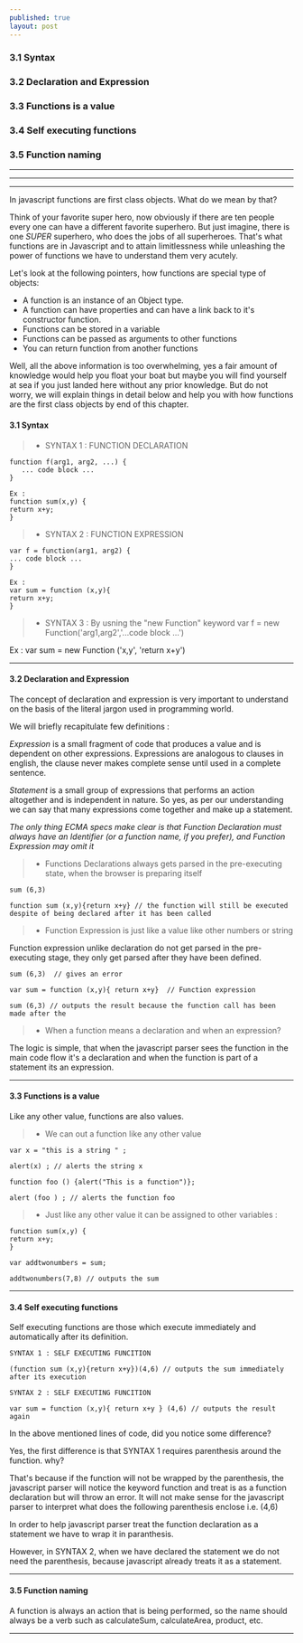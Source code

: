 ```yaml
---
published: true
layout: post
---
```


### 3.1 Syntax

### 3.2 Declaration and Expression

### 3.3 Functions is a value

### 3.4 Self executing functions 

### 3.5 Function naming 

---
---
---

In javascript functions are first class objects. What do we mean by that?

Think of your favorite  super hero, now obviously if there are ten people every one can have a different favorite superhero. But just imagine, there is one _SUPER_ superhero, who does the jobs of all superheroes. That's what functions are in Javascript and to attain limitlessness while unleashing the power of functions we have to understand them very acutely. 

Let's look at the following pointers, how functions are special type of objects: 

- A function is an instance of an Object type. 
- A function can have properties and can have a link back to it's constructor function. 
- Functions can be stored in a variable
- Functions can be passed as arguments to other functions
- You can return function from another functions 

Well, all the above information is too overwhelming, yes a fair amount of knowledge would help you float your boat but maybe you will find yourself at sea if you just landed here without any prior knowledge. But do not worry, we will explain things in detail below and help you with how functions are the first class objects by end of this chapter. 



#### **3.1 Syntax**

> - SYNTAX 1 : FUNCTION DECLARATION

```
function f(arg1, arg2, ...) {
   ... code block ...
}

Ex : 
function sum(x,y) {
return x+y;
}

```

> - SYNTAX 2 : FUNCTION EXPRESSION

```
var f = function(arg1, arg2) { 
... code block ... 
}

Ex : 
var sum = function (x,y){
return x+y;
}

```

> - SYNTAX 3 : By usning the "new Function" keyword
var f = new Function('arg1,arg2','...code block ...')

Ex : 
var sum = new Function ('x,y', 'return x+y')

---

#### **3.2 Declaration and Expression**

The concept of declaration and expression is very important to understand on the basis of the literal jargon used in programming world. 

We will briefly recapitulate few definitions : 

_Expression_ is a small fragment of code that produces a value and is dependent on other expressions. Expressions are analogous to clauses in english, the clause never makes complete sense until used in a complete sentence. 

_Statement_ is a small group of expressions that performs an action altogether and is independent in nature. So yes, as per our understanding we can say that many expressions come together and make up a statement. 

_The only thing ECMA specs make clear is that Function Declaration must always have an Identifier (or a function name, if you prefer), and Function Expression may omit it_

> - Functions Declarations always gets parsed in the pre-executing state, when the browser is preparing itself

```
sum (6,3)

function sum (x,y){return x+y} // the function will still be executed despite of being declared after it has been called

```

> - Function Expression is just like a value like other numbers or string

Function expression unlike declaration do not get parsed in the pre-executing stage, they only get parsed after they have been defined. 

```
sum (6,3)  // gives an error

var sum = function (x,y){ return x+y}  // Function expression 

sum (6,3) // outputs the result because the function call has been made after the 
```

> - When a function means a declaration and when an expression?

The logic is simple, that when the javascript parser sees the function in the main code flow it's a declaration and when the function is part of a statement its an expression.


---

#### **3.3 Functions is a value**

Like any other value, functions are also values. 

> - We can out a function like any other value

```
var x = "this is a string " ;

alert(x) ; // alerts the string x

function foo () {alert("This is a function")};

alert (foo ) ; // alerts the function foo

```

> - Just like any other value it can be assigned to other variables : 

```
function sum(x,y) {
return x+y;
}

var addtwonumbers = sum;

addtwonumbers(7,8) // outputs the sum

```

---

#### **3.4 Self executing functions**

Self executing functions are those which execute immediately and automatically after its definition. 

```
SYNTAX 1 : SELF EXECUTING FUNCITION

(function sum (x,y){return x+y})(4,6) // outputs the sum immediately after its execution

SYNTAX 2 : SELF EXECUTING FUNCITION

var sum = function (x,y){ return x+y } (4,6) // outputs the result again

```

In the above mentioned lines of code, did you notice some difference?

Yes, the first difference is that SYNTAX 1 requires parenthesis around the function. why?

That's because if the function will not be wrapped by the parenthesis, the javascript parser will notice the keyword function and treat is as a function declaration but will throw an error. It will not make sense for the javascript parser to interpret what does the following parenthesis enclose i.e. (4,6)

In order to help javascript parser treat the function declaration as a statement we have to wrap it in paranthesis. 

However, in SYNTAX 2, when we have declared the statement we do not need the parenthesis, because javascript already treats it as a statement. 

---


#### **3.5 Function naming**

A function is always an action that is being performed, so the name should always be a verb such as calculateSum, calculateArea, product, etc. 


---






